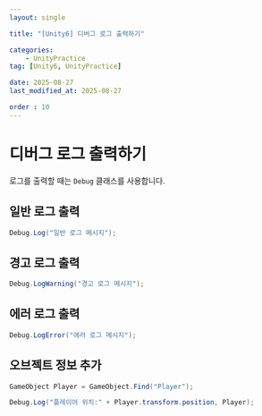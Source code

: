 ```yaml
---
layout: single

title: "[Unity6] 디버그 로그 출력하기"

categories:
    - UnityPractice
tag: [Unity6, UnityPractice]

date: 2025-08-27
last_modified_at: 2025-08-27

order : 10
---
```


# 디버그 로그 출력하기

로그를 출력할 때는 `Debug` 클래스를 사용합니다.

## 일반 로그 출력

```C#
Debug.Log("일반 로그 메시지");
```

## 경고 로그 출력

```C#
Debug.LogWarning("경고 로그 메시지");
```

## 에러 로그 출력

```C#
Debug.LogError("에러 로그 메시지");
```

## 오브젝트 정보 추가

```C#
GameObject Player = GameObject.Find("Player");

Debug.Log("플레이어 위치:" + Player.transform.position, Player);
```